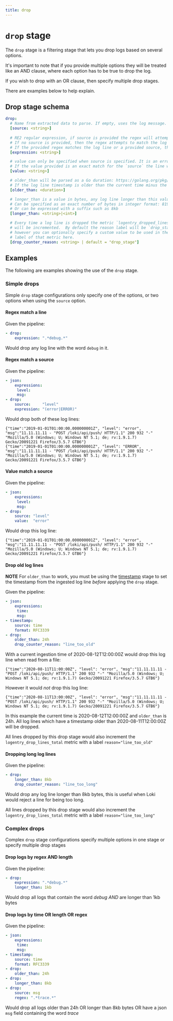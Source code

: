 ```yaml
---
title: drop
---
```

# `drop` stage

The `drop` stage is a filtering stage that lets you drop logs based on several options. 

It's important to note that if you provide multiple options they will be treated like an AND clause,
where each option has to be true to drop the log.

If you wish to drop with an OR clause, then specify multiple drop stages.

There are examples below to help explain. 

## Drop stage schema

```yaml
drop:
  # Name from extracted data to parse. If empty, uses the log message.
  [source: <string>]
  
  # RE2 regular expression, if source is provided the regex will attempt to match the source
  # If no source is provided, then the regex attempts to match the log line
  # If the provided regex matches the log line or a provided source, the line will be dropped. 
  [expression: <string>]

  # value can only be specified when source is specified. It is an error to specify value and regex.
  # If the value provided is an exact match for the `source` the line will be dropped.
  [value: <string>]

  # older_than will be parsed as a Go duration: https://golang.org/pkg/time/#ParseDuration
  # If the log line timestamp is older than the current time minus the provided duration it will be dropped.
  [older_than: <duration>]

  # longer_than is a value in bytes, any log line longer than this value will be dropped.
  # Can be specified as an exact number of bytes in integer format: 8192
  # Or can be expressed with a suffix such as 8kb
  [longer_than: <string>|<int>]

  # Every time a log line is dropped the metric `logentry_dropped_lines_total` 
  # will be incremented.  By default the reason label will be `drop_stage` 
  # however you can optionally specify a custom value to be used in the `reason` 
  # label of that metric here.
  [drop_counter_reason: <string> | default = "drop_stage"]
```

## Examples

The following are examples showing the use of the `drop` stage.

### Simple drops

Simple `drop` stage configurations only specify one of the options, or two options when using the `source` option.

#### Regex match a line

Given the pipeline:

```yaml
- drop:
    expression: ".*debug.*"
```

Would drop any log line with the word `debug` in it.

#### Regex match a source

Given the pipeline:

```yaml
- json:
    expressions:
     level:
     msg:
- drop:
    source:     "level"
    expression: "(error|ERROR)"
```

Would drop both of these log lines:

```
{"time":"2019-01-01T01:00:00.000000001Z", "level": "error", "msg":"11.11.11.11 - "POST /loki/api/push/ HTTP/1.1" 200 932 "-" "Mozilla/5.0 (Windows; U; Windows NT 5.1; de; rv:1.9.1.7) Gecko/20091221 Firefox/3.5.7 GTB6"}
{"time":"2019-01-01T01:00:00.000000001Z", "level": "ERROR", "msg":"11.11.11.11 - "POST /loki/api/push/ HTTP/1.1" 200 932 "-" "Mozilla/5.0 (Windows; U; Windows NT 5.1; de; rv:1.9.1.7) Gecko/20091221 Firefox/3.5.7 GTB6"}
```

#### Value match a source

Given the pipeline:

```yaml
- json:
    expressions:
     level:
     msg:
- drop:
    source: "level"
    value:  "error"
```

Would drop this log line:

```
{"time":"2019-01-01T01:00:00.000000001Z", "level": "error", "msg":"11.11.11.11 - "POST /loki/api/push/ HTTP/1.1" 200 932 "-" "Mozilla/5.0 (Windows; U; Windows NT 5.1; de; rv:1.9.1.7) Gecko/20091221 Firefox/3.5.7 GTB6"}
```

#### Drop old log lines

**NOTE** For `older_than` to work, you must be using the [timestamp](../timestamp) stage to set the timestamp from the ingested log line _before_ applying the `drop` stage.

Given the pipeline:

```yaml
- json:
    expressions:
     time:
     msg:
- timestamp:
    source: time
    format: RFC3339
- drop:
    older_than: 24h
    drop_counter_reason: "line_too_old"
```

With a current ingestion time of 2020-08-12T12:00:00Z would drop this log line when read from a file:

```
{"time":"2020-08-11T11:00:00Z", "level": "error", "msg":"11.11.11.11 - "POST /loki/api/push/ HTTP/1.1" 200 932 "-" "Mozilla/5.0 (Windows; U; Windows NT 5.1; de; rv:1.9.1.7) Gecko/20091221 Firefox/3.5.7 GTB6"}
```

However it would _not_ drop this log line:

```
{"time":"2020-08-11T13:00:00Z", "level": "error", "msg":"11.11.11.11 - "POST /loki/api/push/ HTTP/1.1" 200 932 "-" "Mozilla/5.0 (Windows; U; Windows NT 5.1; de; rv:1.9.1.7) Gecko/20091221 Firefox/3.5.7 GTB6"}
```

In this example the current time is 2020-08-12T12:00:00Z and `older_than` is 24h. All log lines which have a timestamp older than 2020-08-11T12:00:00Z will be dropped.

All lines dropped by this drop stage would also increment the `logentry_drop_lines_total` metric with a label `reason="line_too_old"`

#### Dropping long log lines

Given the pipeline:

```yaml
- drop:
    longer_than: 8kb
    drop_counter_reason: "line_too_long"
```

Would drop any log line longer than 8kb bytes, this is useful when Loki would reject a line for being too long.

All lines dropped by this drop stage would also increment the `logentry_drop_lines_total` metric with a label `reason="line_too_long"`

### Complex drops

Complex `drop` stage configurations specify multiple options in one stage or specify multiple drop stages

#### Drop logs by regex AND length

Given the pipeline:

```yaml
- drop:
    expression: ".*debug.*"
    longer_than: 1kb
```

Would drop all logs that contain the word _debug_ *AND* are longer than 1kb bytes

#### Drop logs by time OR length OR regex

Given the pipeline:

```yaml
- json:
    expressions:
     time:
     msg:
- timestamp:
    source: time
    format: RFC3339
- drop:
    older_than: 24h
- drop:
    longer_than: 8kb
- drop:
    source: msg
    regex: ".*trace.*"
```

Would drop all logs older than 24h OR longer than 8kb bytes OR have a json `msg` field containing the word _trace_
